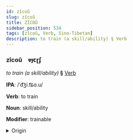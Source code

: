 ```yaml
---
id: zîcoû
slug: zîcoû
title: ZÎCOÛ
sidebar_position: 534
tags: [zîcoû, Verb, Sino-Tibetan]
description: to train (a skill/ability) § Verb
---
```


### zîcoû&emsp;<span kind="abugida">ⱴɟꞇɽʄ</span>

*to train (a skill/ability)* **§** [Verb](../../tags/Verb)

**IPA**: /ˈd͡ʒi.t͡ɕɑ.u/

**Verb**: to train

**Noun**: skill/ability

**Modifier**: trainable

<details>
    <summary>Origin</summary>
    Mandarin 技巧 jìqiǎo <br/>
    <em>Sino-Tibetan Language Family</em>
</details>